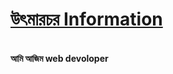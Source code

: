 <a href="http://localhost:3000"><h1>উৎমারচর Information</h1></a>   
 <b> আমি আজিম web devoloper </b>
